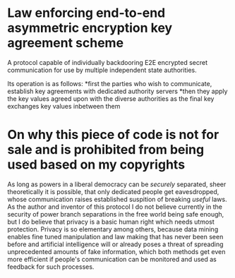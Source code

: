 # Law enforcing end-to-end asymmetric encryption key agreement scheme
A protocol capable of individually backdooring E2E encrypted secret communication for use by multiple independent state authorities.

Its operation is as follows:
*first the parties who wish to communicate, establish key agreements with dedicated authority servers
*then they apply the key values agreed upon with the diverse authorities as the final key exchanges key values inbetween them

# On why this piece of code is not for sale and is prohibited from being used based on my copyrights
As long as powers in a liberal democracy can be _securely_ separated, sheer theoretically it is possible, that only dedicated people get eavesdropped, whose communication raises established suspition of breaking _useful_ laws. As the author and inventor of this protocol I do not believe currently in the security of power branch separations in the free world being safe enough, but I do believe that privacy is a basic human right which needs utmost protection. Privacy is so elementary among others, because data mining enables fine tuned manipulation and law making that has never been seen before and artificial intelligence will or already poses a threat of spreading unprecedented amounts of fake information, which both methods get even more efficient if people's communication can be monitored and used as feedback for such processes.
